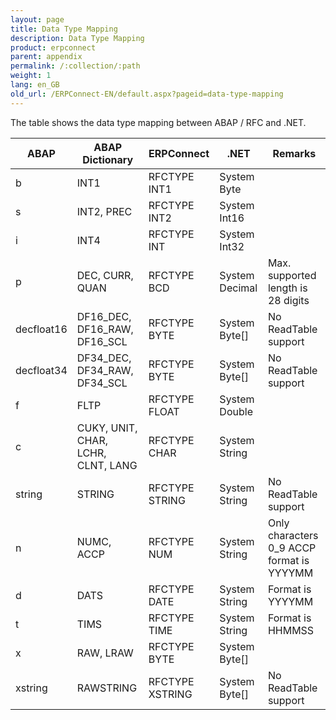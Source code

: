 ```yaml
---
layout: page
title: Data Type Mapping
description: Data Type Mapping
product: erpconnect
parent: appendix
permalink: /:collection/:path
weight: 1
lang: en_GB
old_url: /ERPConnect-EN/default.aspx?pageid=data-type-mapping
---
```


The table shows the  data type mapping between ABAP / RFC and .NET.

| ABAP       | ABAP Dictionary                    | ERPConnect      | .NET           | Remarks                                   |
|------------|------------------------------------|-----------------|----------------|-------------------------------------------|
| b          | INT1                               | RFCTYPE INT1    | System Byte    |                                           |
| s          | INT2, PREC                         | RFCTYPE INT2    | System Int16   |                                           |
| i          | INT4                               | RFCTYPE INT     | System Int32   |                                           |
| p          | DEC, CURR, QUAN                    | RFCTYPE BCD     | System Decimal | Max. supported length is 28 digits        |
| decfloat16 | DF16_DEC, DF16_RAW, DF16_SCL       | RFCTYPE BYTE    | System Byte[]  | No ReadTable support                      |
| decfloat34 | DF34_DEC, DF34_RAW, DF34_SCL       | RFCTYPE BYTE    | System Byte[]  | No ReadTable support                      |
| f          | FLTP                               | RFCTYPE FLOAT   | System Double  |                                           |
| c          | CUKY, UNIT, CHAR, LCHR, CLNT, LANG | RFCTYPE CHAR    | System String  |                                           |
| string     | STRING                             | RFCTYPE STRING  | System String  | No ReadTable support                      |
| n          | NUMC, ACCP                         | RFCTYPE NUM     | System String  | Only characters 0_9 ACCP format is YYYYMM |
| d          | DATS                               | RFCTYPE DATE    | System String  | Format is YYYYMM                          |
| t          | TIMS                               | RFCTYPE TIME    | System String  | Format is HHMMSS                          |
| x          | RAW, LRAW                          | RFCTYPE BYTE    | System Byte[]  |                                           |
| xstring    | RAWSTRING                          | RFCTYPE XSTRING | System Byte[]  | No ReadTable support                      |